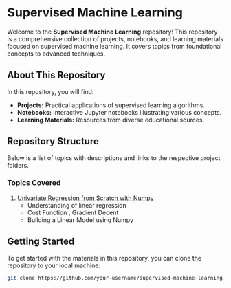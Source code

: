 # Supervised Machine Learning

Welcome to the **Supervised Machine Learning** repository! This repository is a comprehensive collection of projects, notebooks, and learning materials focused on supervised machine learning. It covers topics from foundational concepts to advanced techniques.

## About This Repository

In this repository, you will find:

- **Projects:** Practical applications of supervised learning algorithms.
- **Notebooks:** Interactive Jupyter notebooks illustrating various concepts.
- **Learning Materials:** Resources  from diverse educational sources.

## Repository Structure
Below is a list of topics with descriptions and links to the respective project folders.

### Topics Covered

1. [Univariate Regression from Scratch with Numpy](link-to-folder)
    - Understanding of linear regression
    - Cost Function , Gradient Decent
    - Building a Linear Model using Numpy


## Getting Started

To get started with the materials in this repository, you can clone the repository to your local machine:

```sh
git clone https://github.com/your-username/supervised-machine-learning.git
